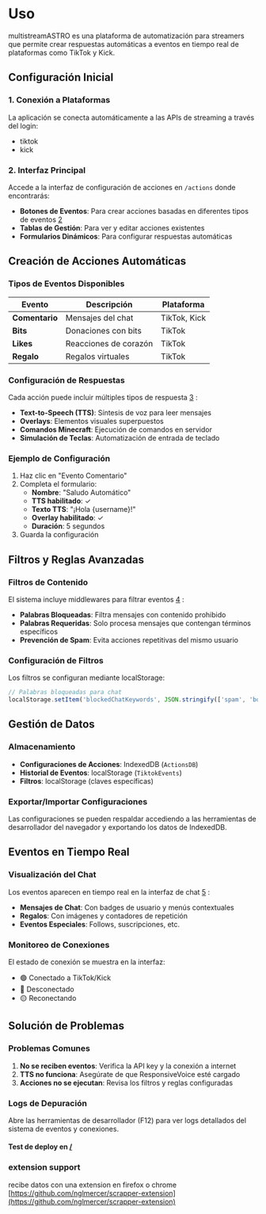 # Uso

multistreamASTRO es una plataforma de automatización para streamers que permite crear respuestas automáticas a eventos en tiempo real de plataformas como TikTok y Kick.

## Configuración Inicial

### 1. Conexión a Plataformas

La aplicación se conecta automáticamente a las APIs de streaming a través del login:
- tiktok
- kick

### 2. Interfaz Principal

Accede a la interfaz de configuración de acciones en `/actions` donde encontrarás:

- **Botones de Eventos**: Para crear acciones basadas en diferentes tipos de eventos [2](#0-1) 
- **Tablas de Gestión**: Para ver y editar acciones existentes
- **Formularios Dinámicos**: Para configurar respuestas automáticas

## Creación de Acciones Automáticas

### Tipos de Eventos Disponibles

| Evento | Descripción | Plataforma |
|--------|-------------|------------|
| **Comentario** | Mensajes del chat | TikTok, Kick |
| **Bits** | Donaciones con bits | TikTok |
| **Likes** | Reacciones de corazón | TikTok |
| **Regalo** | Regalos virtuales | TikTok |

### Configuración de Respuestas

Cada acción puede incluir múltiples tipos de respuesta [3](#0-2) :

- **Text-to-Speech (TTS)**: Síntesis de voz para leer mensajes
- **Overlays**: Elementos visuales superpuestos
- **Comandos Minecraft**: Ejecución de comandos en servidor
- **Simulación de Teclas**: Automatización de entrada de teclado

### Ejemplo de Configuración

1. Haz clic en "Evento Comentario"
2. Completa el formulario:
   - **Nombre**: "Saludo Automático"
   - **TTS habilitado**: ✓
   - **Texto TTS**: "¡Hola {username}!"
   - **Overlay habilitado**: ✓
   - **Duración**: 5 segundos
3. Guarda la configuración

## Filtros y Reglas Avanzadas

### Filtros de Contenido

El sistema incluye middlewares para filtrar eventos [4](#0-3) :

- **Palabras Bloqueadas**: Filtra mensajes con contenido prohibido
- **Palabras Requeridas**: Solo procesa mensajes que contengan términos específicos
- **Prevención de Spam**: Evita acciones repetitivas del mismo usuario

### Configuración de Filtros

Los filtros se configuran mediante localStorage:
```javascript
// Palabras bloqueadas para chat
localStorage.setItem('blockedChatKeywords', JSON.stringify(['spam', 'bot']));
```

## Gestión de Datos

### Almacenamiento

- **Configuraciones de Acciones**: IndexedDB (`ActionsDB`)
- **Historial de Eventos**: localStorage (`TiktokEvents`)
- **Filtros**: localStorage (claves específicas)

### Exportar/Importar Configuraciones

Las configuraciones se pueden respaldar accediendo a las herramientas de desarrollador del navegador y exportando los datos de IndexedDB.

## Eventos en Tiempo Real

### Visualización del Chat

Los eventos aparecen en tiempo real en la interfaz de chat [5](#0-4) :

- **Mensajes de Chat**: Con badges de usuario y menús contextuales
- **Regalos**: Con imágenes y contadores de repetición
- **Eventos Especiales**: Follows, suscripciones, etc.

### Monitoreo de Conexiones

El estado de conexión se muestra en la interfaz:
- 🟢 Conectado a TikTok/Kick
- 🔴 Desconectado
- 🟡 Reconectando

## Solución de Problemas

### Problemas Comunes

1. **No se reciben eventos**: Verifica la API key y la conexión a internet
2. **TTS no funciona**: Asegúrate de que ResponsiveVoice esté cargado
3. **Acciones no se ejecutan**: Revisa los filtros y reglas configuradas

### Logs de Depuración

Abre las herramientas de desarrollador (F12) para ver logs detallados del sistema de eventos y conexiones.
#### Test de deploy en [/](https://github.com/nglmercer/multistreamASTRO)

### extension support
recibe datos con una extension en firefox o chrome [https://github.com/nglmercer/scrapper-extension](https://github.com/nglmercer/scrapper-extension)